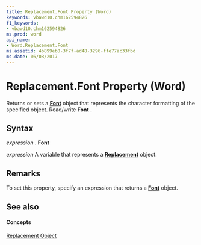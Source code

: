 ```yaml
---
title: Replacement.Font Property (Word)
keywords: vbawd10.chm162594826
f1_keywords:
- vbawd10.chm162594826
ms.prod: word
api_name:
- Word.Replacement.Font
ms.assetid: 4b899eb0-3f7f-ad48-3296-ffe77ac33fbd
ms.date: 06/08/2017
---
```



# Replacement.Font Property (Word)

Returns or sets a  **[Font](Word.Font.md)** object that represents the character formatting of the specified object. Read/write **Font** .


## Syntax

 _expression_ . **Font**

 _expression_ A variable that represents a **[Replacement](Word.Replacement.md)** object.


## Remarks

To set this property, specify an expression that returns a  **[Font](Word.Font.md)** object.


## See also


#### Concepts


[Replacement Object](Word.Replacement.md)


